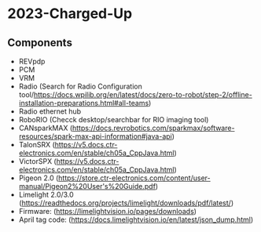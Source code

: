 # 2023-Charged-Up

## Components 
* REVpdp 
* PCM 
* VRM 
* Radio (Search for Radio Configuration tool/https://docs.wpilib.org/en/latest/docs/zero-to-robot/step-2/offline-installation-preparations.html#all-teams)
* Radio ethernet hub 
* RoboRIO (Checck desktop/searchbar for RIO imaging tool)
* CANsparkMAX (https://docs.revrobotics.com/sparkmax/software-resources/spark-max-api-information#java-api) 
* TalonSRX (https://v5.docs.ctr-electronics.com/en/stable/ch05a_CppJava.html)
* VictorSPX (https://v5.docs.ctr-electronics.com/en/stable/ch05a_CppJava.html) 
* Pigeon 2.0 (https://store.ctr-electronics.com/content/user-manual/Pigeon2%20User's%20Guide.pdf) 
* Limelight 2.0/3.0 (https://readthedocs.org/projects/limelight/downloads/pdf/latest/) 
*   Firmware: (https://limelightvision.io/pages/downloads) 
*   April tag code: (https://docs.limelightvision.io/en/latest/json_dump.html)
